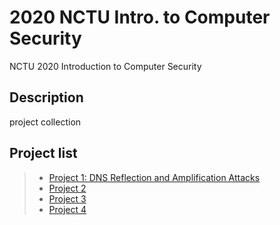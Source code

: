 # 2020 NCTU Intro. to Computer Security
NCTU 2020 Introduction to Computer Security
## Description
project collection

## Project list
>* [Project 1: DNS Reflection and Amplification Attacks](ics-project/Project1/ics-project1.pdf)
>* [Project 2](Assignment%201%20-%20Recurrences)
>* [Project 3](Assignment%201%20-%20Recurrences)
>* [Project 4](Assignment%201%20-%20Recurrences)
